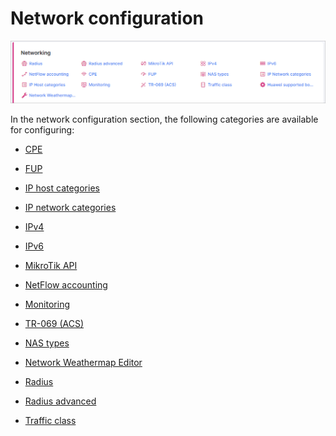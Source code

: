 Network configuration
=====================

![Network](network.png)

In the network configuration section, the following categories are available for configuring:

* [CPE](configuration/network/cpe/cpe.md)

* [FUP](configuration/network/fup/fup.md)

* [IP host categories](configuration/network/ip_host_categories/ip_host_categories.md)

* [IP network categories](configuration/network/ip_network_categories/ip_network_categories.md)

* [IPv4](configuration/network/ipv4/ipv4.md)

* [IPv6](configuration/network/ipv6/ipv6.md)

* [MikroTik API](configuration/network/mikrotik_api/mikrotik_api.md)

* [NetFlow accounting](configuration/network/netflow_accounting/netflow_accounting.md)

* [Monitoring](configuration/network/monitoring_config/monitoring_config.md)

* [TR-069 (ACS)](networking/tr069_acs/tr069_acs.md)

* [NAS types](configuration/network/nas_types/nas_types.md)

* [Network Weathermap Editor](configuration/network/network_weathermap_editor/network_weathermap_editor.md)

* [Radius](configuration/network/radius/radius.md)

* [Radius advanced](configuration/network/radius_extended/radius_extended.md)

* [Traffic class](configuration/network/traffic_class/traffic_class.md)
